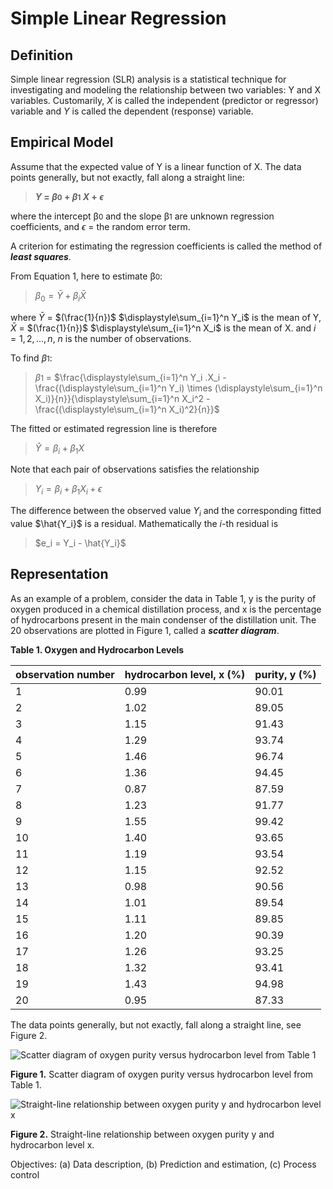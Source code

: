 # Simple Linear Regression

## Definition
Simple linear regression (SLR) analysis is a statistical technique for investigating and modeling the relationship between two variables: Y and X variables. Customarily, *X* is called the independent (predictor or regressor) variable and *Y* is called the dependent (response) variable.

## Empirical Model
Assume that the expected value of Y is a linear function of X. The data points generally, but not exactly, fall along a straight line:

> ***$Y$* = $\beta$<small>0</small> + $\beta$<small>1</small>  *$X$* + *$\epsilon$*** 

where the intercept β<small>0</small> and the slope β<small>1</small> are unknown regression coefficients, and *$\epsilon$* = the random error term. 

A criterion for estimating the regression coefficients is called the method of ***least squares***.

From Equation 1, here to estimate β<small>0</small>:

> $\beta_0 = \bar{Y} + \beta_i \bar{X}$

where $\bar{Y}$ = $(\frac{1}{n})$ $\displaystyle\sum_{i=1}^n Y_i$ is the mean of Y,
$\bar{X}$ = $(\frac{1}{n})$ $\displaystyle\sum_{i=1}^n X_i$ is the mean of X.
and $i = 1, 2, ..., n$, $n$ is the number of observations.

To find $\beta$<small>1</small>: 

> $\beta$<small>1</small> = $\frac{\displaystyle\sum_{i=1}^n Y_i .X_i - \frac{(\displaystyle\sum_{i=1}^n Y_i) \times (\displaystyle\sum_{i=1}^n X_i)}{n}}{\displaystyle\sum_{i=1}^n X_i^2 - \frac{(\displaystyle\sum_{i=1}^n X_i)^2}{n}}$

The fitted or estimated regression line is therefore

> $\hat{Y} = \beta_i + \beta_1  X$

Note that each pair of observations satisfies the relationship

> $Y_i = \beta_i + \beta_1  X_i + \epsilon$

The difference between the observed value $Y_i$ and the corresponding fitted value $\hat{Y_i}$ is a residual. Mathematically the $i$-th residual is

> $e_i = Y_i - \hat{Y_i}$

## Representation
As an example of a problem, consider the data in Table 1, y is the purity of oxygen produced in a chemical distillation process, and x is the percentage of hydrocarbons present in the main condenser of the distillation unit. The 20 observations are plotted in Figure 1, called a ***scatter diagram***.

**Table 1. Oxygen and Hydrocarbon Levels**

|observation number | hydrocarbon level, x (%) | purity, y (%)|
|---- | ------------ | ------------|
|1    | 0.99 | 90.01 |
|2    | 1.02 | 89.05 |
|3    | 1.15 | 91.43 |
|4    | 1.29 | 93.74 |
|5    | 1.46 | 96.74 |
|6    | 1.36 | 94.45 |
|7    | 0.87 | 87.59 |
|8    | 1.23 | 91.77 |
|9    | 1.55 | 99.42 |
|10   | 1.40 | 93.65 |
|11   | 1.19 | 93.54 |
|12   | 1.15 | 92.52 |
|13   | 0.98 | 90.56 |
|14   | 1.01 | 89.54 |
|15   | 1.11 | 89.85 |
|16   | 1.20 | 90.39 |
|17   | 1.26 | 93.25 |
|18   | 1.32 | 93.41 |
|19   | 1.43 | 94.98 |
|20   | 0.95 | 87.33 |


The data points generally, but not exactly, fall along a straight line, see Figure 2.

![Scatter diagram of oxygen purity versus hydrocarbon level from Table 1](d://z/data_analysis/linear_regression/raw/fig1_1.jpg)

**Figure 1.** Scatter diagram of oxygen purity versus hydrocarbon level from Table 1.

![Straight-line relationship between oxygen purity y and  hydrocarbon level x](d://z/data_analysis/linear_regression/raw/fig_2.jpg)

**Figure 2.** Straight-line relationship between oxygen purity y and  hydrocarbon level x.


Objectives: (a) Data description, (b) Prediction and estimation, (c) Process control
